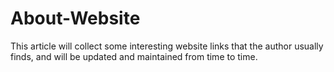 # About-Website

This article will collect some interesting website links that the author usually finds, and will be updated and maintained from time to time.
